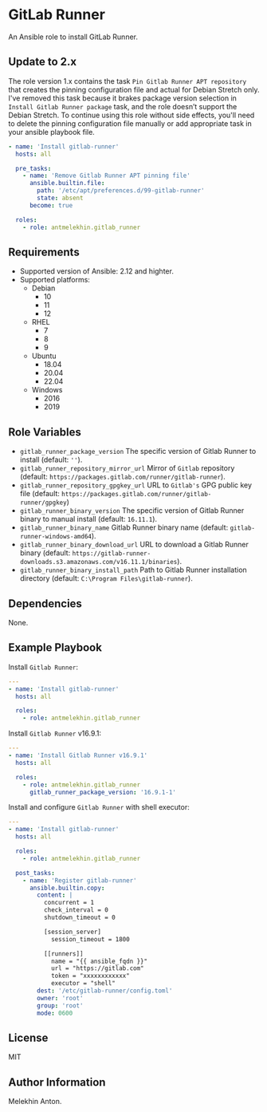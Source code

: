 GitLab Runner
=============

An Ansible role to install GitLab Runner.

Update to 2.x
-------------

The role version 1.x contains the task `Pin Gitlab Runner APT repository` that creates the pinning configuration file and actual for Debian Stretch only.
I've removed this task because it brakes package version selection in `Install Gitlab Runner package` task, and the role doesn’t support the Debian Stretch.
To continue using this role without side effects, you'll need to delete the pinning configuration file manually or add appropriate task in your ansible playbook file.

```yaml
- name: 'Install gitlab-runner'
  hosts: all

  pre_tasks:
    - name: 'Remove Gitlab Runner APT pinning file'
      ansible.builtin.file:
        path: '/etc/apt/preferences.d/99-gitlab-runner'
        state: absent
      become: true

  roles:
    - role: antmelekhin.gitlab_runner
```

Requirements
------------

- Supported version of Ansible: 2.12 and highter.
- Supported platforms:
  - Debian
    - 10
    - 11
    - 12
  - RHEL
    - 7
    - 8
    - 9
  - Ubuntu
    - 18.04
    - 20.04
    - 22.04
  - Windows
    - 2016
    - 2019

Role Variables
--------------

- `gitlab_runner_package_version` The specific version of Gitlab Runner to install (default: `''`).
- `gitlab_runner_repository_mirror_url` Mirror of `Gitlab` repository (default: `https://packages.gitlab.com/runner/gitlab-runner`).
- `gitlab_runner_repository_gpgkey_url` URL to `Gitlab's` GPG public key file (default: `https://packages.gitlab.com/runner/gitlab-runner/gpgkey`)
- `gitlab_runner_binary_version` The specific version of Gitlab Runner binary to manual install (default: `16.11.1`).
- `gitlab_runner_binary_name` Gitlab Runner binary name (default: `gitlab-runner-windows-amd64`).
- `gitlab_runner_binary_download_url` URL to download a Gitlab Runner binary (default: `https://gitlab-runner-downloads.s3.amazonaws.com/v16.11.1/binaries`).
- `gitlab_runner_binary_install_path` Path to Gitlab Runner installation directory (default: `C:\Program Files\gitlab-runner`).

Dependencies
------------

None.

Example Playbook
----------------

Install `Gitlab Runner`:

```yaml
---
- name: 'Install gitlab-runner'
  hosts: all

  roles:
    - role: antmelekhin.gitlab_runner
```

Install `Gitlab Runner` v16.9.1:

```yaml
---
- name: 'Install Gitlab Runner v16.9.1'
  hosts: all

  roles:
    - role: antmelekhin.gitlab_runner
      gitlab_runner_package_version: '16.9.1-1'
```

Install and configure `Gitlab Runner` with shell executor:

```yaml
---
- name: 'Install gitlab-runner'
  hosts: all

  roles:
    - role: antmelekhin.gitlab_runner

  post_tasks:
    - name: 'Register gitlab-runner'
      ansible.builtin.copy:
        content: |
          concurrent = 1
          check_interval = 0
          shutdown_timeout = 0

          [session_server]
            session_timeout = 1800

          [[runners]]
            name = "{{ ansible_fqdn }}"
            url = "https://gitlab.com"
            token = "xxxxxxxxxxxx"
            executor = "shell"
        dest: '/etc/gitlab-runner/config.toml'
        owner: 'root'
        group: 'root'
        mode: 0600
```

License
-------

MIT

Author Information
------------------

Melekhin Anton.
